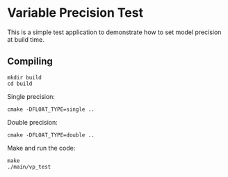# Variable Precision Test
This is a simple test application to demonstrate how to set model precision at build time.


## Compiling

````
mkdir build
cd build
````

Single precision:
````
cmake -DFLOAT_TYPE=single ..
````

Double precision:
````
cmake -DFLOAT_TYPE=double ..
````

Make and run the code:
````
make
./main/vp_test
````
